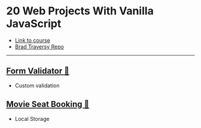# 20 Web Projects With Vanilla JavaScript

-   [Link to course](https://www.udemy.com/course/web-projects-with-vanilla-javascript/)
-   [Brad Traversy Repo](https://github.com/bradtraversy/vanillawebprojects)

---

## [Form Validator 📝](https://form-validator-khaki.vercel.app)

-   Custom validation

## [Movie Seat Booking 🎦](https://movie-seat-booking-chi.vercel.app)

-   Local Storage

